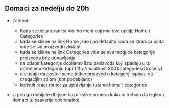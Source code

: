 ## Domaci za nedelju do 20h


* Zahtevi:
    
    - Kada se ucita stranica vidimo meni koji ima dve opcije Home i Categories
    - kada se klikne na link Home ,kao i po defaultu kada se stranica ucita vide se svi proizvodi izlistani 
    - kada se klikne na link Categories vide se sve moguce kategorije proizvoda bez ponavljanja
    - na odabir kategorije dobijamo listu proizvoda koji spadaju u tu odredjenu kategoriju (npr http://localhost:3001/categories/Grocery)
    - u slucaju da postoji samo jedan proizvod u kategoriji ispisati ga drugacijim stilom (npr podebljano)
    - koristiit react router za upravljanje rutama home i categories

* U prilogu dobijate db.json bazu i slike primera kako bi trebalo da izgleda domaci (ulpsavanje opcionalno)
